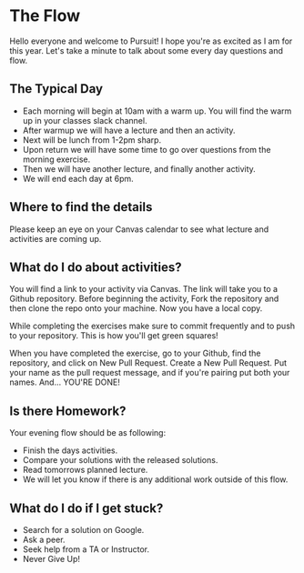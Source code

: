 # The Flow

Hello everyone and welcome to Pursuit! I hope you're as excited as I am for this year. Let's take a minute to talk about some every day questions and flow.

## The Typical Day
* Each morning will begin at 10am with a warm up. You will find the warm up in your classes slack channel.
* After warmup we will have a lecture and then an activity.
* Next will be lunch from 1-2pm sharp.
* Upon return we will have some time to go over questions from the morning exercise.
* Then we will have another lecture, and finally another activity.
* We will end each day at 6pm.

## Where to find the details
Please keep an eye on your Canvas calendar to see what lecture and activities are coming up.

## What do I do about activities?
You will find a link to your activity via Canvas. The link will take you to a Github repository. Before beginning the activity, Fork the repository and then clone the repo onto your machine. Now you have a local copy.

While completing the exercises make sure to commit frequently and to push to your repository. This is how you'll get green squares!

When you have completed the exercise, go to your Github, find the repository, and click on New Pull Request. Create a New Pull Request. Put your name as the pull request message, and if you're pairing put both your names. And... YOU'RE DONE!

## Is there Homework?
Your evening flow should be as following:
* Finish the days activities.
* Compare your solutions with the released solutions.
* Read tomorrows planned lecture.
* We will let you know if there is any additional work outside of this flow.


## What do I do if I get stuck?
* Search for a solution on Google.  
* Ask a peer.
* Seek help from a TA or Instructor.
* Never Give Up!
